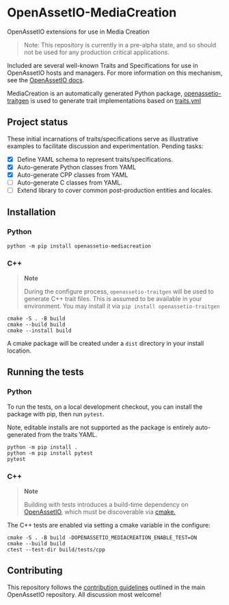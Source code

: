 # OpenAssetIO-MediaCreation

OpenAssetIO extensions for use in Media Creation

> Note: This repository is currently in a pre-alpha state, and so should
> not be used for any production critical applications.

Included are several well-known Traits and Specifications for use in
OpenAssetIO hosts and managers. For more information on this mechanism,
see the [OpenAssetIO docs](https://thefoundryvisionmongers.github.io/OpenAssetIO/).

MediaCreation is an automatically generated Python package,
[openassetio-traitgen](https://github.com/OpenAssetIO/OpenAssetIO-TraitGen)
is used to generate trait implementations based on [traits.yml](traits.yml)

## Project status

These initial incarnations of traits/specifications serve as
illustrative examples to facilitate discussion and experimentation.
Pending tasks:

- [x] Define YAML schema to represent traits/specifications.
- [x] Auto-generate Python classes from YAML
- [x] Auto-generate CPP classes from YAML
- [ ] Auto-generate C classes from YAML.
- [ ] Extend library to cover common post-production entities and
      locales.

## Installation

### Python

```shell
python -m pip install openassetio-mediacreation
```

### C++

> **Note**
>
> During the configure process, `openassetio-traitgen` will be used to
> generate C++ trait files. This is assumed to be available in your
> environment. You may install it via `pip install openassetio-traitgen`

```shell
cmake -S . -B build
cmake --build build
cmake --install build
```

A cmake package will be created under a `dist` directory in your
install location.

## Running the tests

### Python

To run the tests, on a local development checkout, you can install
the package with pip, then run `pytest`.

Note, editable installs are not supported as the package is entirely
auto-generated from the traits YAML.

```shell
python -m pip install .
python -m pip install pytest
pytest
```

### C++

> **Note**
>
> Building with tests introduces a build-time dependency on
> [OpenAssetIO](https://github.com/OpenAssetIO/OpenAssetIO), which must
> be discoverable via
> [cmake.](https://cmake.org/cmake/help/v3.21/command/find_package.html)

The C++ tests are enabled via setting a cmake variable in the configure:

```shell
cmake -S . -B build -DOPENASSETIO_MEDIACREATION_ENABLE_TEST=ON
cmake --build build
ctest --test-dir build/tests/cpp
```

## Contributing

This repository follows the [contribution guidelines](https://github.com/TheFoundryVisionmongers/OpenAssetIO/blob/main/contributing/PROCESS.md)
outlined in the main OpenAssetIO repository. All discussion most
welcome!
